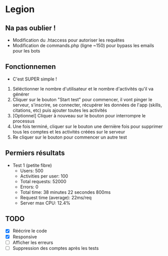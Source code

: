 # Legion

## Na pas oublier !
- Modification du .htaccess pour autoriser les requêtes
- Modification de commands.php (ligne ~150) pour bypass les emails pour les bots

## Fonctionnemen
- C'est SUPER simple !
1. Séléctionner le nombre d'utilisateur et le nombre d'activités qu'il va générer
2. Cliquer sur le bouton "Start test" pour commencer, il vont pinger le serveur, s'inscrire, se connecter, récupérer les données de l'app (skills, citations, etc) puis ajouter toutes les activités
2. [Optionnel] Cliquer à nouveau sur le bouton pour interrompre le processus
3. Une fois terminé, cliquer sur le bouton une dernière fois pour supprimer tous les comptes et les activités créées sur le serveur
4. Re cliquer sur le bouton pour commencer un autre test

## Permiers résultats
- Test 1 (petite fibre)
    - Users: 500
    - Activities per user: 100
    - Total requests: 52000
    - Errors: 0
    - Total time: 38 minutes 22 secondes 800ms
    - Request time (average): 22ms/req
    - Server max CPU: 12.4%


## TODO
- [x] Réécrire le code
- [x] Responsive
- [ ] Afficher les erreurs
- [ ] Suppression des comptes après les tests